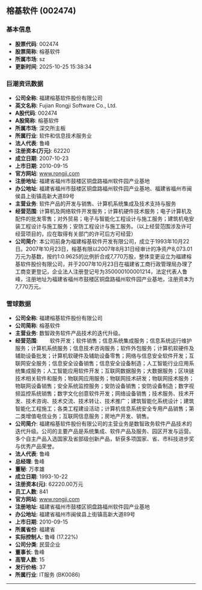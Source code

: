 ## 榕基软件 (002474)

### 基本信息

- **股票代码**: 002474
- **股票简称**: 榕基软件
- **所属市场**: sz
- **更新时间**: 2025-10-25 15:38:34

### 巨潮资讯数据

- **公司全称**: 福建榕基软件股份有限公司
- **英文名称**: Fujian Rongji Software Co., Ltd.
- **A股代码**: 002474
- **A股简称**: 榕基软件
- **所属市场**: 深交所主板
- **所属行业**: 软件和信息技术服务业
- **法人代表**: 鲁峰
- **注册资本(万元)**: 62220
- **成立日期**: 2007-10-23
- **上市日期**: 2010-09-15
- **官方网站**: www.rongji.com
- **注册地址**: 福建省福州市鼓楼区铜盘路福州软件园产业基地
- **办公地址**: 福建省福州市鼓楼区铜盘路福州软件园产业基地、福建省福州市闽侯县上街镇高新大道89号
- **主营业务**: 软件产品的开发与销售、计算机系统集成及技术支持与服务
- **经营范围**: 计算机及网络软件开发服务；计算机硬件技术服务；电子计算机及配件的批发零售；对外贸易；电子与智能化工程设计与施工服务；建筑机电安装工程设计与施工服务；安防工程设计与施工服务。（以上经营范围涉及许可经营项目的，应在取得有关部门的许可后方可经营）
- **公司简介**: 本公司前身为福建榕基软件开发有限公司，成立于1993年10月22日。2007年10月23日，榕基有限以2007年8月31日经审计的净资产8,073.01万元为基数，按约1:0.9625的比例折合成7,770万股，整体变更设立为福建榕基软件股份有限公司，并于2007年10月23日在福建省工商行政管理局办理了工商变更登记，企业法人注册登记号为350000100001214，法定代表人鲁峰，注册地址为福建省福州市鼓楼区铜盘路福州软件园产业基地，注册资本为7,770万元。

### 雪球数据

- **公司全称**: 福建榕基软件股份有限公司
- **公司简称**: 榕基软件
- **主营业务**: 数智政务软件产品技术的迭代升级。
- **经营范围**: 　　软件开发；软件销售；信息系统集成服务；信息系统运行维护服务；计算机系统服务；信息技术咨询服务；软件外包服务；计算机软硬件及辅助设备批发；计算机软硬件及辅助设备零售；网络与信息安全软件开发；互联网安全服务；信息安全设备销售；信息安全设备制造；人工智能行业应用系统集成服务；人工智能应用软件开发；互联网数据服务；大数据服务；区块链技术相关软件和服务；物联网应用服务；物联网技术研发；物联网技术服务；物联网设备销售；安全系统监控服务；安防设备销售；安防设备制造；数字视频监控系统销售；数字文化创意软件开发；网络设备销售；技术服务、技术开发、技术咨询、技术交流、技术转让、技术推广；建筑智能化系统设计；建筑智能化工程施工；各类工程建设活动；计算机信息系统安全专用产品销售；第二类增值电信业务；互联网信息服务；房地产开发、销售。
- **公司简介**: 福建榕基软件股份有限公司的主营业务是数智政务软件产品技术的迭代升级。公司的主要产品是系统集成、软件产品及服务、园区开发与运营。多个自主产品入选国家及省部级创新产品，斩获多项国家、省、市科技进步奖与优秀产品荣誉。
- **法人代表**: 鲁峰
- **总经理**: 鲁峰
- **董秘**: 万孝雄
- **成立日期**: 1993-10-22
- **注册资本(元)**: 62220.00万元
- **员工人数**: 841
- **官方网站**: www.rongji.com
- **注册地址**: 福建省福州市鼓楼区铜盘路福州软件园产业基地
- **办公地址**: 福建省福州市闽侯县上街镇高新大道89号
- **上市日期**: 2010-09-15
- **所属省份**: 福建省
- **实际控制人**: 鲁峰 (17.22%)
- **公司分类**: 民营企业
- **董事长**: 鲁峰
- **高管人数**: 15
- **发行价格**: 37
- **所属行业**: IT服务 (BK0086)

---